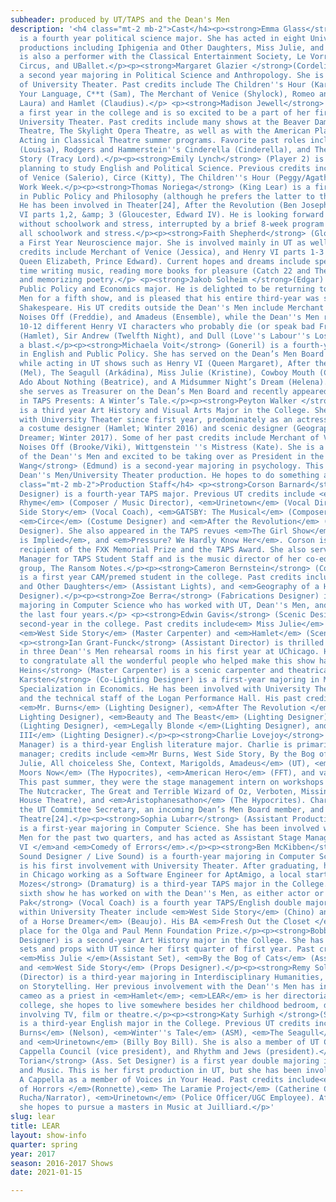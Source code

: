 ```yaml
---
subheader: produced by UT/TAPS and the Dean's Men
description: '<h4 class="mt-2 mb-2">Cast</h4><p><strong>Emma Glass</strong> (Oswald)
  is a fourth year political science major. She has acted in eight Univeristy Theater
  productions including Iphigenia and Other Daughters, Miss Julie, and Hamlet, Emma
  is also a performer with the Classical Entertainment Society, Le Vorris and Vox
  Circus, and UBallet.</p><p><strong>Margaret Glazier </strong>(Cordelia/Fool) is
  a second year majoring in Political Science and Anthropology. She is the treasurer
  of University Theater. Past credits include The Children''s Hour (Karen), Watch
  Your Language, C**t (Sam), The Merchant of Venice (Shylock), Romeo and Juliet (Sister
  Laura) and Hamlet (Claudius).</p> <p><strong>Madison Jewell</strong> (Player) is
  a first year in the college and is so excited to be a part of her first show with
  University Theater. Past credits include many shows at the Beaver Dam Area Community
  Theatre, The Skylight Opera Theatre, as well as with the American Players Theatre
  Acting in Classical Theatre summer programs. Favorite past roles include The Fantasticks
  (Louisa), Rodgers and Hammerstein''s Cinderella (Cinderella), and The Philadelphia
  Story (Tracy Lord).</p><p><strong>Emily Lynch</strong> (Player 2) is a first-year
  planning to study English and Political Science. Previous credits include The Merchant
  of Venice (Salerio), Circe (Kitty), The Children''s Hour (Peggy/Agatha), and New
  Work Week.</p><p><strong>Thomas Noriega</strong> (King Lear) is a first year majoring
  in Public Policy and Philosophy (although he prefers the latter to the former).
  He has been involved in Theater[24], After the Revolution (Ben Joseph), and Henry
  VI parts 1,2, &amp; 3 (Gloucester, Edward IV). He is looking forward to a long summer
  without schoolwork and stress, interrupted by a brief 8-week program that is actually
  all schoolwork and stress.</p><p><strong>Faith Shepherd</strong> (Gloucester) is
  a First Year Neuroscience major. She is involved mainly in UT as well as MUN. Past
  credits include Merchant of Venice (Jessica), and Henry VI parts 1-3 (Somerset,
  Queen Elizabeth, Prince Edward). Current hopes and dreams include spending more
  time writing music, reading more books for pleasure (Catch 22 and The Plague!),
  and memorizing poetry.</p> <p><strong>Jakob Solheim </strong>(Edgar) is a third-year
  Public Policy and Economics major. He is delighted to be returning to the Dean''s
  Men for a fifth show, and is pleased that his entire third-year was spent performing
  Shakespeare. His UT credits outside the Dean''s Men include Merchant of Venice (Lorenzo),
  Noises Off (Freddie), and Amadeus (Ensemble), while the Dean''s Men roles of Edgar,
  10-12 different Henry VI characters who probably die (or speak bad French), Rosencrantz
  (Hamlet), Sir Andrew (Twelfth Night), and Dull (Love''s Labour''s Lost) have been
  a blast.</p><p><strong>Michaela Voit</strong> (Goneril) is a fourth-year majoring
  in English and Public Policy. She has served on the Dean’s Men Board and UT Committee
  while acting in UT shows such as Henry VI (Queen Margaret), After the Revolution
  (Mel), The Seagull (Arkádina), Miss Julie (Kristine), Cowboy Mouth (Cavale), Much
  Ado About Nothing (Beatrice), and A Midsummer Night’s Dream (Helena). Currently,
  she serves as Treasurer on the Dean’s Men Board and recently appeared as Hermione
  in TAPS Presents: A Winter’s Tale.</p><p><strong>Peyton Walker </strong>(Regan)
  is a third year Art History and Visual Arts Major in the College. She has been involved
  with University Theater since first year, predominately as an actress but also as
  a costume designer (Hamlet; Winter 2016) and scenic designer (Geography of A Horse
  Dreamer; Winter 2017). Some of her past credits include Merchant of Venice (Salanio),
  Noises Off (Brooke/Viki), Wittgenstein ''s Mistress (Kate). She is a proud member
  of the Dean''s Men and excited to be taking over as President in the coming year.</p><p><strong>Winston
  Wang</strong> (Edmund) is a second-year majoring in psychology. This is his first
  Dean''s Men/University Theater production. He hopes to do something after college.</p><h4
  class="mt-2 mb-2">Production Staff</h4> <p><strong>Corson Barnard</strong> (Costume
  Designer) is a fourth-year TAPS major. Previous UT credits include <em>A Twinklin''
  Rhyme</em> (Composer / Music Director), <em>Urinetown</em> (Vocal Director), <em>West
  Side Story</em> (Vocal Coach), <em>GATSBY: The Musical</em> (Composer / Director),
  <em>Circe</em> (Costume Designer) and <em>After the Revolution</em> (Assistant Costume
  Designer). She also appeared in the TAPS revues <em>The Girl Show</em>, <em>Home
  is Implied</em>, and <em>Pressure? We Hardly Know Her</em>. Corson is this year''s
  recipient of the FXK Memorial Prize and the TAPS Award. She also serves as the Media
  Manager for TAPS Student Staff and is the music director of her co-ed a cappella
  group, The Ransom Notes.</p><p><strong>Cameron Bernstein</strong> (Co-Lighting Designer)
  is a first year CAM/premed student in the college. Past credits include <em>Iphigenia
  and Other Daughters</em> (Assistant Lights), and <em>Geography of a Horse Dreamer </em>(Lighting
  Designer).</p><p><strong>Zoe Berra</strong> (Fabrications Designer) is a fourth-year
  majoring in Computer Science who has worked with UT, Dean''s Men, and Circus throughout
  the last four years.</p> <p><strong>Edwin Gavis</strong> (Scenic Designer) is a
  second-year in the college. Past credits include<em> Miss Julie</em> (Master Carpenter),
  <em>West Side Story</em> (Master Carpenter) and <em>Hamlet</em> (Scenic Designer).</p>
  <p><strong>Ian Grant-Funck</strong> (Assistant Director) is thrilled to have been
  in three Dean''s Men rehearsal rooms in his first year at UChicago. He would like
  to congratulate all the wonderful people who helped make this show happen.</p><p><strong>Dan
  Heins</strong> (Master Carpenter) is a scenic carpenter and theatrical electrician.</p><p><strong>Eric
  Karsten</strong> (Co-Lighting Designer) is a first-year majoring in Math with a
  Specialization in Economics. He has been involved with University Theater, Oeconomica,
  and the technical staff of the Logan Performance Hall. His past credits include:
  <em>Mr. Burns</em> (Lighting Designer), <em>After The Revolution </em>(Assistant
  Lighting Designer), <em>Beauty and The Beast</em> (Lighting Designer), <em>39 Steps</em>
  (Lighting Designer), <em>Legally Blonde </em>(Lighting Designer), and <em>Richard
  III</em> (Lighting Designer).</p><p><strong>Charlie Lovejoy</strong> (Production
  Manager) is a third-year English literature major. Charlie is primarily a stage
  manager; credits include <em>Mr Burns, West Side Story, By the Bog of Cats, Miss
  Julie, All choiceless She, Context, Marigolds, Amadeus</em> (UT), <em>You On The
  Moors Now</em> (The Hypocrites), <em>American Hero</em> (FFT), and various others.
  This past summer, they were the stage management intern on workshops of <em>Pinocchio,
  The Nutcracker, The Great and Terrible Wizard of Oz, Verboten, Missing</em> (The
  House Theatre), and <em>Aristophanesathon</em> (The Hypocrites). Charlie is also
  the UT Committee Secretary, an incoming Dean’s Men Board member, and a curator for
  Theatre[24].</p><p><strong>Sophia Lubarr</strong> (Assistant Production Manager)
  is a first-year majoring in Computer Science. She has been involved with the Dean''s
  Men for the past two quarters, and has acted as Assistant Stage Manager on <em>Henry
  VI </em>and <em>Comedy of Errors</em>.</p><p><strong>Ben McKibben</strong> (Assistant
  Sound Designer / Live Sound) is a fourth-year majoring in Computer Science. This
  is his first involvement with University Theater. After graduating, he will be living
  in Chicago working as a Software Engineer for AptAmigo, a local startup.</p> <p><strong>Seph
  Mozes</strong> (Dramaturg) is a third-year TAPS major in the College. This is the
  sixth show he has worked on with the Dean''s Men, as either actor or dramaturg! </p><p><strong>Gavin
  Pak</strong> (Vocal Coach) is a fourth year TAPS/English double major. Past credits
  within University Theater include <em>West Side Story</em> (Chino) and <em>Geography
  of a Horse Dreamer</em> (Beaujo). His BA <em>Fresh Out the Closet </em>won second
  place for the Olga and Paul Menn Foundation Prize.</p><p><strong>Bobbie Sheng</strong> (Props
  Designer) is a second-year Art History major in the College. She has been designing
  sets and props with UT since her first quarter of first year. Past credits include
  <em>Miss Julie </em>(Assistant Set), <em>By the Bog of Cats</em> (Assistant Props),
  and <em>West Side Story</em> (Props Designer).</p><p><strong>Remy Solomon</strong>
  (Director) is a third-year majoring in Interdisciplinary Humanities, with a focus
  on Storytelling. Her previous involvement with the Dean''s Men has included a small
  cameo as a priest in <em>Hamlet</em>; <em>LEAR</em> is her directorial debut. After
  college, she hopes to live somewhere besides her childhood bedroom, doing something
  involving TV, film or theatre.</p><p><strong>Katy Surhigh </strong>(Stage Manager)
  is a third-year English major in the College. Previous UT credits include <em>Mr.
  Burns</em> (Nelson), <em>Winter''s Tale</em> (ASM), <em>The Seagull</em> (ASM),
  and <em>Urinetown</em> (Billy Boy Bill). She is also a member of UT Committee, A
  Cappella Council (vice president), and Rhythm and Jews (president).</p><p><strong>Lauren
  Torian</strong> (Ass. Set Designer) is a first year double majoring in Anthropology
  and Music. This is her first production in UT, but she has been involved with UChicago
  A Cappella as a member of Voices in Your Head. Past credits include<em> Little Shop
  of Horrors </em>(Ronnette),<em> The Laramie Project</em> (Catherine Connolly/Cal
  Rucha/Narrator), <em>Urinetown</em> (Police Officer/UGC Employee). After her undergrad,
  she hopes to pursue a masters in Music at Juilliard.</p>'
slug: lear
title: LEAR
layout: show-info
quarter: spring
year: 2017
season: 2016-2017 Shows
date: 2021-01-15

---
```

